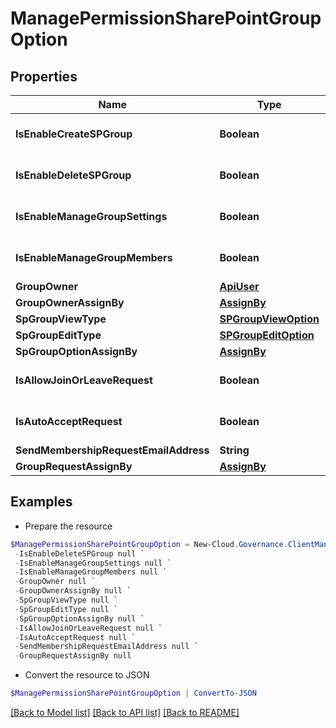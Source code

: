 # ManagePermissionSharePointGroupOption
## Properties

Name | Type | Description | Notes
------------ | ------------- | ------------- | -------------
**IsEnableCreateSPGroup** | **Boolean** |  | [optional] [default to $false]
**IsEnableDeleteSPGroup** | **Boolean** |  | [optional] [default to $false]
**IsEnableManageGroupSettings** | **Boolean** |  | [optional] [default to $false]
**IsEnableManageGroupMembers** | **Boolean** |  | [optional] [default to $false]
**GroupOwner** | [**ApiUser**](ApiUser.md) |  | [optional] 
**GroupOwnerAssignBy** | [**AssignBy**](AssignBy.md) |  | [optional] 
**SpGroupViewType** | [**SPGroupViewOption**](SPGroupViewOption.md) |  | [optional] 
**SpGroupEditType** | [**SPGroupEditOption**](SPGroupEditOption.md) |  | [optional] 
**SpGroupOptionAssignBy** | [**AssignBy**](AssignBy.md) |  | [optional] 
**IsAllowJoinOrLeaveRequest** | **Boolean** |  | [optional] [default to $false]
**IsAutoAcceptRequest** | **Boolean** |  | [optional] [default to $false]
**SendMembershipRequestEmailAddress** | **String** |  | [optional] 
**GroupRequestAssignBy** | [**AssignBy**](AssignBy.md) |  | [optional] 

## Examples

- Prepare the resource
```powershell
$ManagePermissionSharePointGroupOption = New-Cloud.Governance.ClientManagePermissionSharePointGroupOption  -IsEnableCreateSPGroup null `
 -IsEnableDeleteSPGroup null `
 -IsEnableManageGroupSettings null `
 -IsEnableManageGroupMembers null `
 -GroupOwner null `
 -GroupOwnerAssignBy null `
 -SpGroupViewType null `
 -SpGroupEditType null `
 -SpGroupOptionAssignBy null `
 -IsAllowJoinOrLeaveRequest null `
 -IsAutoAcceptRequest null `
 -SendMembershipRequestEmailAddress null `
 -GroupRequestAssignBy null
```

- Convert the resource to JSON
```powershell
$ManagePermissionSharePointGroupOption | ConvertTo-JSON
```

[[Back to Model list]](../README.md#documentation-for-models) [[Back to API list]](../README.md#documentation-for-api-endpoints) [[Back to README]](../README.md)

